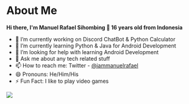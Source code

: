 <h1>About Me</h1>

**Hi there, I'm Manuel Rafael Sihombing 👋 16 years old from Indonesia**

- 🔭 I’m currently working on Discord ChatBot & Python Calculator
- 🌱 I’m currently learning Python & Java for Android Development
- 🤔 I’m looking for help with learning Android Development
- 💬 Ask me about any tech related stuff
- 📫 How to reach me: Twitter - [@iammanuelrafael](https://twitter.com/iammanuelrafael)
- 😄 Pronouns: He/Him/His
- ⚡ Fun Fact: I like to play video games

<img src="https://github-readme-stats.vercel.app/api?username=iammanuelrafael&&show_icons=true&title_color=ffffff&icon_color=ffffff&text_color=ffffff&bg_color=000000">
